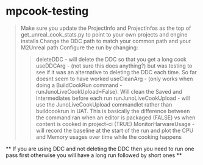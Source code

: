 # mpcook-testing

> Make sure you update the ProjectInfo and ProjectInfos as the top of get_unreal_cook_stats.py to point to your own projects and engine installs
> Change the DDC path to match your common path and your M2Unreal path
> Configure the run by changing:
> > deleteDDC - will delete the DDC so that you get a long cook
> > useDDCArg - (not sure this does anything?) but was testing to see if it was an alternative to deleting the DDC each time. So far doesnt seem to have worked
> > useCleanArg - (only works when doing a BuildCookRun command - runJunoLiveCookUpload=False). Will clean the Saved and Intermediates before each run
> > runJunoLiveCookUpload - will use the JunoLiveCookUpload commandlet rather than buildcookrun in UAT. This is basically the difference between the command ran when an editor is packaged (FALSE) vs when content is cooked in project-ci (TRUE)
> > MonitorHarwareUsage - will record the baseline at the start of the run and plot the CPU and Memory usages over time while the cooking happens

** If you are using DDC and not deleting the DDC then you need to run one pass first otherwise you will have a long run followed by short ones ** 
